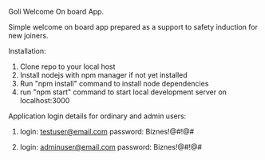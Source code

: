 Goli Welcome On board App.

Simple welcome on board app prepared as a support to safety induction for new joiners. 

Installation:

1. Clone repo to your local host
2. Install nodejs with npm manager if not yet installed
3. Run "npm install" command to install node dependencies
4. run "npm start" command to start local development server on localhost:3000

Application login details for ordinary and admin users:

1. login: testuser@email.com
   password: Biznes!@#!@#

2. login: adminuser@email.com
   password: Biznes!@#!@#
   

